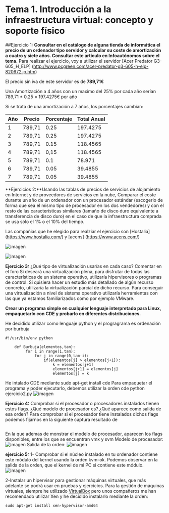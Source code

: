# Tema 1. Introducción a la infraestructura virtual: concepto y soporte físico

##Ejercicio 1:
**Consultar en el catálogo de alguna tienda de informática el precio de un ordenador tipo servidor y calcular su coste de amortización a cuatro y siete años. Consultar este artículo en Infoautónomos sobre el tema.**
Para realizar el ejercicio, voy a utilizar el servidor [Acer Predator G3-605_H_ELP] (http://www.pcgreen.com/acer-predator-g3-605-h-elp-820672-p.htm)

El precio sin iva de este servidor es de **789,71€**

Una Amortización a 4 años con un maximo del 25% por cada año serían 789,71 * 0.25 = 197.4275€ por año

Si se trata de una amortización a 7 años, los porcentajes cambian:

|    Año     |   Precio   | Porcentaje | Total Anual |
| ---------- | ---------- | ---------- | ----------- |
|    1       |  789,71    |    0.25    |  197.4275   |
|    2       |  789,71    |    0.25    |  197.4275   |
|    3       |  789,71    |    0.15    |  118.4565   |
|    4       |  789,71    |    0,15    |  118.4565   |
|    5       |  789,71    |    0.1     |   78.971    |
|    6       |  789,71    |    0.05    |   39.4855   |
|    7       |  789,71    |    0.05    |   39.4855   |


**Ejercicios 2:**Usando las tablas de precios de servicios de alojamiento en Internet y de proveedores de servicios en la nube, Comparar el coste durante un año de un ordenador con un procesador estándar (escogerlo de forma que sea el mismo tipo de procesador en los dos vendedores) y con el resto de las características similares (tamaño de disco duro equivalente a transferencia de disco duro) en el caso de que la infraestructura comprada se usa sólo el 1% o el 10% del tiempo. 

Las compañias que he elegido para realziar el ejercicio son [Hostalia] (https://www.hostalia.com/) y [acens] (https://www.acens.com/)

![imagen](https://www.dropbox.com/s/1mveb1r2izzicha/hostalia.png?dl=0)

![imagen](https://www.dropbox.com/s/25ulm87aymi5cqz/acens.png?dl=0)

**Ejercicio 3:** ¿Qué tipo de virtualización usarías en cada caso? Comentar en el foro
Si deseará una virtualización plena, para disfrutar de todas las características de un sistema operativo, utilizaría  hipervisores o programas de control. Si quisiera hacer un estudio más detallado de algún recurso concreto, utilizaría la virtualización parcial de dicho recurso. Para conseguir una virtualización a nivel de sistema operativo utilizaría herramientas con las que ya estamos familiarizados como por ejemplo VMware.  

**Crear un programa simple en cualquier lenguaje interpretado para Linux, empaquetarlo con CDE y probarlo en diferentes distribuciones.**

He decidido utilizar como lenguaje python y el progragrama es ordenación por burbuja
```
#!/usr/bin/env python

	def Burbuja(elementos,tam):
   		 for i in range(1,tam):
   		     for j in range(0,tam-i):
   		         if(elementos[j] > elementos[j+1]):
   		             k = elementos[j+1]
   		             elementos[j+1] = elementos[j]
   		             elementos[j] = k
```

He intalado CDE mediante sudo apt-get install cde
Para empaquetar el programa y poder ejecutarlo, debemos utilizar la orden cde python ejercicio2.py
![imagen](https://www.dropbox.com/s/hui1qnjavnr2jeu/cde.png?dl=0)

**Ejercicio 4:** Comprobar si el procesador o procesadores instalados tienen estos flags. ¿Qué modelo de procesador es? ¿Qué aparece como salida de esa orden?
Para comprobar si el procesador tiene instalados dichos flags podemos fijarnos en la siguiente captura resultado de 
```cat /proc/cpuinfo
```
En la que ademas de monstrar el modelo de procesador, aparecen los flags disponibles, entre los que se encuentran vmx y svm
Modelo de procesador: 
![imagen](https://www.dropbox.com/s/i8dog6cd9uqhnco/cpu_info.png?dl=0)
Salida de la orden: 
![imagen](https://www.dropbox.com/s/7txdc5fi6d2k7sp/flags.png?dl=0)


**ejercicio 5:** 1- Comprobar si el núcleo instalado en tu ordenador contiene este módulo del kernel usando la orden kvm-ok.
Podemos observar en la salida de la orden, que el kernel de mi PC si contiene este módulo. 
![imagen](https://www.dropbox.com/s/sjtu2ao6jfxq7ch/kvm.png?dl=0)

2-Instalar un hipervisor para gestionar máquinas virtuales, que más adelante se podrá usar en pruebas y ejercicios. 
Para la gestión de máquinas virtuales, siempre he utilizado [VirtualBox](https://www.virtualbox.org/) pero unos compañeros me han recomendado utilizar Xen y he decidido instalarlo mediante la orden:
```
sudo apt-get install xen-hypervisor-amd64
```












